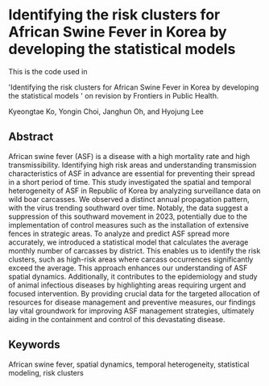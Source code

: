# Identifying the risk clusters for African Swine Fever in Korea by developing the statistical models

This is the code used in

'Identifying the risk clusters for African Swine Fever in Korea by developing the statistical models ' on revision by Frontiers in Public Health.

Kyeongtae Ko, Yongin Choi, Janghun Oh, and Hyojung Lee

## Abstract

African swine fever (ASF) is a disease with a high mortality rate and high transmissibility. Identifying high risk areas and understanding transmission characteristics of ASF in advance are essential for preventing their spread in a short period of time. This study investigated the spatial and temporal heterogeneity of ASF in Republic of Korea by analyzing surveillance data on wild boar carcasses. We observed a distinct annual propagation pattern, with the virus trending southward over time. Notably, the data suggest a suppression of this southward movement in 2023, potentially due to the implementation of control measures such as the installation of extensive fences in strategic areas. To analyze and predict ASF spread more accurately, we introduced a statistical model that calculates the average monthly number of carcasses by district. This enables us to identify the risk clusters, such as high-risk areas where carcass occurrences significantly exceed the average. This approach enhances our understanding of ASF spatial dynamics. Additionally, it contributes to the epidemiology and study of animal infectious diseases by highlighting areas requiring urgent and focused intervention. By providing crucial data for the targeted allocation of resources for disease management and preventive measures, our findings lay vital groundwork for improving ASF management strategies, ultimately aiding in the containment and control of this devastating disease.

## Keywords

African swine fever, spatial dynamics, temporal heterogeneity, statistical modeling, risk clusters
